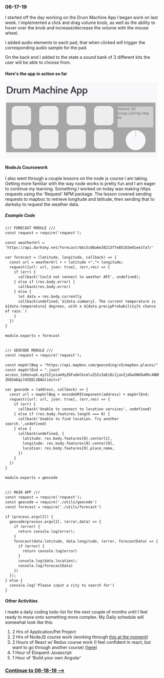 ### 06-17-19
I started off the day working on the Drum Machine App I began work on last week. I implemented a click and drag volume knob, as well as the ability to hover over the knob and increase/decrease the volume with the mouse wheel.

I added audio elements to each pad, that when clicked will trigger the corresponding audio sample for the pad.

On the back end I added to the state a sound bank of 3 different kits the user will be able to choose from.

#### Here's the app in action so far
![Drum Machine Example](https://raw.githubusercontent.com/jordanvidrine/coding-journey/master/Daily%20Logs/files/drumMachine.gif)

#### NodeJs Coursework
I also went through a couple lessons on the node js course I am taking. Getting more familiar with the way node works is pretty fun and I am eager to continue my learning. Something I worked on today was making https requests using the 'Request' NPM package. The lesson covered sending requests to mapboc to retrieve longitude and latitude, then sending that to darksky to request the weather data.

##### Example Code
```
/// FORECAST MODULE ///
const request = require('request');

const weatherUrl = 'https://api.darksky.net/forecast/bbc5c80a6e38213f7e85183e81ee1fa7/'

var forecast = (latitude, longitude, callback) => {
  const url = weatherUrl + + latitude +","+ longitude;
  request({url: url, json: true}, (err,res) => {
    if (err) {
      callback('Could not connect to weather API', undefined);
    } else if (res.body.error) {
      callback(res.body.error)
    } else {
      let data = res.body.currently
      callback(undefined,`${data.summary}. The current temperature is ${data.temperature} degrees, with a ${data.precipProbability}% chance of rain.`)
    }
  })
}

module.exports = forecast


/// GEOCODE MODULE ///
const request = require('request');

const mapUrlBeg = "https://api.mapbox.com/geocoding/v5/mapbox.places/"
const mapUrlEnd = ".json?access_token=pk.eyJ1Ijoiam9yZGFudmlkcmluZSIsImEiOiJjanZjdGw5NHIwMXc4NDRwbmg3cHNyM3Q0In0.EoAg-ZKQSmDqilHZQELSBA&limit=1"

var geocode = (address, callback) => {
  const url = mapUrlBeg + encodeURIComponent(address) + mapUrlEnd;
  request({url: url, json: true}, (err,res) => {
    if (err) {
      callback('Unable to connect to location services', undefined)
    } else if (res.body.features.length === 0) {
      callback('Unable to find location. Try another search.',undefined)
    } else {
      callback(undefined, {
        latitude: res.body.features[0].center[1],
        longitude: res.body.features[0].center[0],
        location: res.body.features[0].place_name,
      })
    }
  })
}

module.exports = geocode


/// MAIN APP ///
const request = require('request');
const geocode = require('./utils/geocode')
const forecast = require('./utils/forecast')

if (process.argv[2]) {
  geocode(process.argv[2], (error,data) => {
    if (error) {
      return console.log(error);
    }
    forecast(data.latitude, data.longitude, (error, forecastData) => {
      if (error) {
        return console.log(error)
      }
      console.log(data.location);
      console.log(forecastData)
    })
  });
} else {
  console.log('Please input a city to search for')
}

```

#### Other Activities
I made a daily coding todo-list for the next couple of months until I feel ready to move onto something more complex. My Daily schedule will somewhat look like this:
1. 2 Hrs of Application/Pet Project
2. 2 Hrs of NodeJS course work (working through [this at the moment](https://www.udemy.com/share/10007CA0oYdVtVRn4=/))
3. 2 Hours of React w/ Redux course work (I feel confident in react, but want to go through another course) ([here](https://www.udemy.com/react-redux/learn/lecture/12531044?start=0#overview))
4. 1 Hour of Eloquent Javascript
5. 1 Hour of 'Build your own Angular'

### [Continue to 06-18-19 -->](https://github.com/jordanvidrine/coding-journey/blob/master/Daily%20Logs/06-18-19.md)
